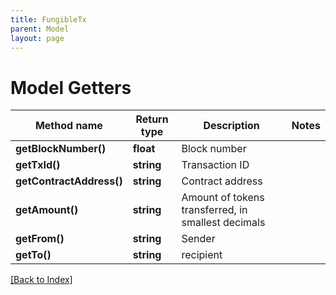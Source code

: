 ```yaml
---
title: FungibleTx
parent: Model
layout: page
---
```


# Model Getters

Method name | Return type | Description | Notes
------------ | ------------- | ------------- | -------------
**getBlockNumber()** | **float** | Block number |
**getTxId()** | **string** | Transaction ID |
**getContractAddress()** | **string** | Contract address |
**getAmount()** | **string** | Amount of tokens transferred, in smallest decimals |
**getFrom()** | **string** | Sender |
**getTo()** | **string** | recipient |

[[Back to Index]](../index.md)
